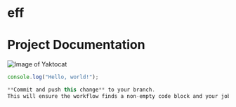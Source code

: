 # eff
# Project Documentation
![Image of Yaktocat](https://octodex.github.com/images/yaktocat.png)

```js
console.log("Hello, world!");

**Commit and push this change** to your branch.  
This will ensure the workflow finds a non-empty code block and your job will pass.
